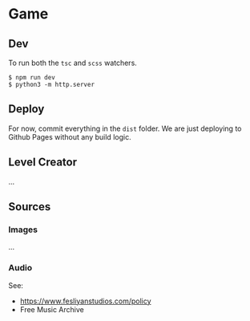 
# Game

## Dev

To run both the `tsc` and `scss` watchers.

```
$ npm run dev
$ python3 -m http.server
```

## Deploy

For now, commit everything in the `dist` folder. We are just deploying to Github Pages without any build logic.

## Level Creator

...

## Sources


### Images

...

### Audio

See:
- https://www.fesliyanstudios.com/policy
- Free Music Archive